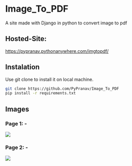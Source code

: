 # Image_To_PDF  
A site made with Django in python to convert image to pdf  

## Hosted-Site:
https://pypranav.pythonanywhere.com/imgtopdf/
  
## Instalation  
Use git clone to install it on local machine.
```bash
git clone https://github.com/PyPranav/Image_To_PDF
pip install -r requirements.txt
```
  
## Images  
### Page 1: -
![](https://cdn.discordapp.com/attachments/707881046976233504/746663942478233600/unknown.png)
  
### Page 2: -  
![](https://cdn.discordapp.com/attachments/707881046976233504/746664819171655730/unknown.png)

